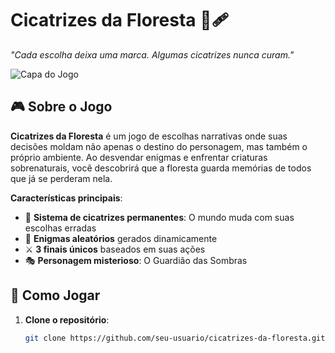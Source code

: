 # Cicatrizes da Floresta 🌲🩹

*"Cada escolha deixa uma marca. Algumas cicatrizes nunca curam."*

![Capa do Jogo](images/screenshot.png)

## 🎮 Sobre o Jogo
**Cicatrizes da Floresta** é um jogo de escolhas narrativas onde suas decisões moldam não apenas o destino do personagem, mas também o próprio ambiente. Ao desvendar enigmas e enfrentar criaturas sobrenaturais, você descobrirá que a floresta guarda memórias de todos que já se perderam nela.

**Características principais**:
- 🌳 **Sistema de cicatrizes permanentes**: O mundo muda com suas escolhas erradas
- 🧠 **Enigmas aleatórios** gerados dinamicamente
- ⚔️ **3 finais únicos** baseados em suas ações
- 🎭 **Personagem misterioso**: O Guardião das Sombras

## 🚀 Como Jogar
1. **Clone o repositório**:
   ```bash
   git clone https://github.com/seu-usuario/cicatrizes-da-floresta.git
